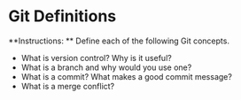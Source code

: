 # Git Definitions

**Instructions: ** Define each of the following Git concepts.
* What is version control?  Why is it useful?
* What is a branch and why would you use one?
* What is a commit? What makes a good commit message?
* What is a merge conflict?